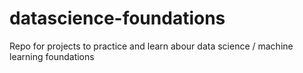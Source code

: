 # datascience-foundations
Repo for projects to practice and learn abour data science / machine learning foundations
